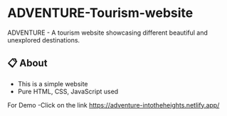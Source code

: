 # ADVENTURE-Tourism-website
ADVENTURE -  A tourism website showcasing different beautiful and unexplored destinations.

## 📋 About
 -  This is a simple website
 -  Pure HTML, CSS, JavaScript used
 
 For Demo -Click on the link
 https://adventure-intotheheights.netlify.app/
